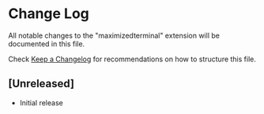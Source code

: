 # Change Log

All notable changes to the "maximizedterminal" extension will be documented in this file.

Check [Keep a Changelog](http://keepachangelog.com/) for recommendations on how to structure this file.

## [Unreleased]

- Initial release
